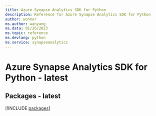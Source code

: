 ```yaml
---
title: Azure Synapse Analytics SDK for Python
description: Reference for Azure Synapse Analytics SDK for Python
author: wonner
ms.author: wanyang
ms.data: 01/26/2023
ms.topic: reference
ms.devlang: python
ms.service: synapseanalytics
---
```

# Azure Synapse Analytics SDK for Python - latest
## Packages - latest
[!INCLUDE [packages](synapse-analytics-index.md)]